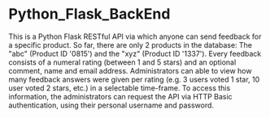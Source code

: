 # Python_Flask_BackEnd
This is a Python Flask RESTful API via which anyone can send feedback for a specific product. So far, there are only 2 products in the database: The "abc" (Product ID '0815') and the "xyz" (Product ID '1337'). Every feedback consists of a numeral rating (between 1 and 5 stars) and an optional comment, name and email address. Administrators can able to view how many feedback answers were given per rating (e.g. 3 users voted 1 star, 10 user voted 2 stars, etc.) in a selectable time-frame. To access this information, the administrators can request the API via HTTP Basic authentication, using their personal username and password.
